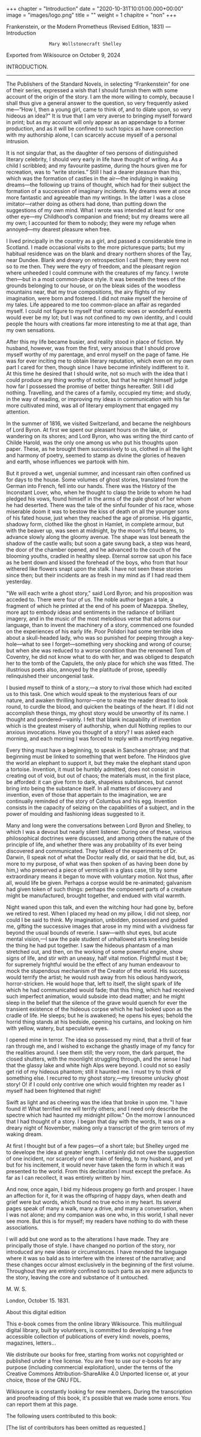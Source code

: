 +++
chapter = "Introduction"
date = "2020-10-31T10:01:00.000+00:00"
image = "images/logo.png"
title = ""
weight = 1
chapitre = "non"
+++


Frankenstein, or the Modern Prometheus (Revised Edition, 1831) — Introduction


					Mary Wollstonecraft Shelley





Exported from Wikisource on October 9, 2024





INTRODUCTION.





* * *





The Publishers of the Standard Novels, in selecting “Frankenstein” for one of their series, expressed a wish that I should furnish them with some account of the origin of the story. I am the more willing to comply, because I shall thus give a general answer to the question, so very frequently asked me—“How I, then a young girl, came to think of, and to dilate upon, so very hideous an idea?" It is true that I am very averse to bringing myself forward in print; but as my account will only appear as an appendage to a former production, and as it will be confined to such topics as have connection with my authorship alone, I can scarcely accuse myself of a personal intrusion.

It is not singular that, as the daughter of two persons of distinguished literary celebrity, I should very early in life have thought of writing. As a child I scribbled; and my favourite pastime, during the hours given me for recreation, was to “write stories.” Still I had a dearer pleasure than this, which was the formation of castles in the air—the indulging in waking dreams—the following up trains of thought, which had for their subject the formation of a succession of imaginary incidents. My dreams were at once more fantastic and agreeable than my writings. In the latter I was a close imitator—rather doing as others had done, than putting down the suggestions of my own mind. What I wrote was intended at least for one other eye—my Childhood’s companion and friend; but my dreams were all my own; I accounted for them to nobody; they were my refuge when annoyed—my dearest pleasure when free.

I lived principally in the country as a girl, and passed a considerable time in Scotland. I made occasional visits to the more picturesque parts; but my habitual residence was on the blank and dreary northern shores of the Tay, near Dundee. Blank and dreary on retrospection I call them; they were not so to me then. They were the eyry of freedom, and the pleasant region where unheeded I could commune with the creatures of my fancy. I wrote then—but in a most common-place style. It was beneath the trees of the grounds belonging to our house, or on the bleak sides of the woodless mountains near, that my true compositions, the airy flights of my imagination, were born and fostered. I did not make myself the heroine of my tales. Life appeared to me too common-place an affair as regarded myself. I could not figure to myself that romantic woes or wonderful events would ever be my lot; but I was not confined to my own identity, and I could people the hours with creations far more interesting to me at that age, than my own sensations.

After this my life became busier, and reality stood in place of fiction. My husband, however, was from the first, very anxious that I should prove myself worthy of my parentage, and enrol myself on the page of fame. He was for ever inciting me to obtain literary reputation, which even on my own part I cared for then, though since I have become infinitely indifferent to it. At this time he desired that I should write, not so much with the idea that I could produce any thing worthy of notice, but that he might himself judge how far I possessed the promise of better things hereafter. Still I did nothing. Travelling, and the cares of a family, occupied my time; and study, in the way of reading, or improving my ideas in communication with his far more cultivated mind, was all of literary employment that engaged my attention.

In the summer of 1816, we visited Switzerland, and became the neighbours of Lord Byron. At first we spent our pleasant hours on the lake, or wandering on its shores; and Lord Byron, who was writing the third canto of Childe Harold, was the only one among us who put his thoughts upon paper. These, as he brought them successively to us, clothed in all the light and harmony of poetry, seemed to stamp as divine the glories of heaven and earth, whose influences we partook with him.

But it proved a wet, ungenial summer, and incessant rain often confined us for days to the house. Some volumes of ghost stories, translated from the German into French, fell into our hands. There was the History of the Inconstant Lover, who, when he thought to clasp the bride to whom he had pledged his vows, found himself in the arms of the pale ghost of her whom he had deserted. There was the tale of the sinful founder of his race, whose miserable doom it was to bestow the kiss of death on all the younger sons of his fated house, just when they reached the age of promise. His gigantic, shadowy form, clothed like the ghost in Hamlet, in complete armour, but with the beaver up, was seen at midnight, by the moon's fitful beams, to advance slowly along the gloomy avenue. The shape was lost beneath the shadow of the castle walls; but soon a gate swung back, a step was heard, the door of the chamber opened, and he advanced to the couch of the blooming youths, cradled in healthy sleep. Eternal sorrow sat upon his face as he bent down and kissed the forehead of the boys, who from that hour withered like flowers snapt upon the stalk. I have not seen these stories since then; but their incidents are as fresh in my mind as if I had read them yesterday.

"We will each write a ghost story," said Lord Byron; and his proposition was acceded to. There were four of us. The noble author began a tale, a fragment of which he printed at the end of his poem of Mazeppa. Shelley, more apt to embody ideas and sentiments in the radiance of brilliant imagery, and in the music of the most melodious verse that adorns our language, than to invent the machinery of a story, commenced one founded on the experiences of his early life. Poor Polidori had some terrible idea about a skull-headed lady, who was so punished for peeping through a key-hole—what to see I forget—something very shocking and wrong of course; but when she was reduced to a worse condition than the renowned Tom of Coventry, he did not know what to do with her, and was obliged to despatch her to the tomb of the Capulets, the only place for which she was fitted. The illustrious poets also, annoyed by the platitude of prose, speedily relinquished their uncongenial task.

I busied myself to think of a story,—a story to rival those which had excited us to this task. One which would speak to the mysterious fears of our nature, and awaken thrilling horror—one to make the reader dread to look round, to curdle the blood, and quicken the beatings of the heart. If I did not accomplish these things, my ghost story would be unworthy of its name. I thought and pondered—vainly. I felt that blank incapability of invention which is the greatest misery of authorship, when dull Nothing replies to our anxious invocations. Have you thought of a story? I was asked each morning, and each morning I was forced to reply with a mortifying negative.

Every thing must have a beginning, to speak in Sanchean phrase; and that beginning must be linked to something that went before. The Hindoos give the world an elephant to support it, but they make the elephant stand upon a tortoise. Invention, it must be humbly admitted, does not consist in creating out of void, but out of chaos; the materials must, in the first place, be afforded: it can give form to dark, shapeless substances, but cannot bring into being the substance itself. In all matters of discovery and invention, even of those that appertain to the imagination, we are continually reminded of the story of Columbus and his egg. Invention consists in the capacity of seizing on the capabilities of a subject, and in the power of moulding and fashioning ideas suggested to it.

Many and long were the conversations between Lord Byron and Shelley, to which I was a devout but nearly silent listener. During one of these, various philosophical doctrines were discussed, and among others the nature of the principle of life, and whether there was any probability of its ever being discovered and communicated. They talked of the experiments of Dr. Darwin, (I speak not of what the Doctor really did, or said that he did, but, as more to my purpose, of what was then spoken of as having been done by him,) who preserved a piece of vermicelli in a glass case, till by some extraordinary means it began to move with voluntary motion. Not thus, after all, would life be given. Perhaps a corpse would be re-animated; galvanism had given token of such things: perhaps the component parts of a creature might be manufactured, brought together, and endued with vital warmth.

Night waned upon this talk, and even the witching hour had gone by, before we retired to rest. When I placed my head on my pillow, I did not sleep, nor could I be said to think. My imagination, unbidden, possessed and guided me, gifting the successive images that arose in my mind with a vividness far beyond the usual bounds of reverie. I saw—with shut eyes, but acute mental vision,—I saw the pale student of unhallowed arts kneeling beside the thing he had put together. I saw the hideous phantasm of a man stretched out, and then, on the working of some powerful engine, show signs of life, and stir with an uneasy, half vital motion. Frightful must it be; for supremely frightful would be the effect of any human endeavour to mock the stupendous mechanism of the Creator of the world. His success would terrify the artist; he would rush away from his odious handywork, horror-stricken. He would hope that, left to itself, the slight spark of life which he had communicated would fade; that this thing, which had received such imperfect animation, would subside into dead matter; and he might sleep in the belief that the silence of the grave would quench for ever the transient existence of the hideous corpse which he had looked upon as the cradle of life. He sleeps; but he is awakened; he opens his eyes; behold the horrid thing stands at his bedside, opening his curtains, and looking on him with yellow, watery, but speculative eyes.

I opened mine in terror. The idea so possessed my mind, that a thrill of fear ran through me, and I wished to exchange the ghastly image of my fancy for the realities around. I see them still; the very room, the dark parquet, the closed shutters, with the moonlight struggling through, and the sense I had that the glassy lake and white high Alps were beyond. I could not so easily get rid of my hideous phantom; still it haunted me. I must try to think of something else. I recurred to my ghost story,—my tiresome unlucky ghost story! O! if I could only contrive one which would frighten my reader as I myself had been frightened that night!

Swift as light and as cheering was the idea that broke in upon me. "I have found it! What terrified me will terrify others; and I need only describe the spectre which had haunted my midnight pillow." On the morrow I announced that I had thought of a story. I began that day with the words, It was on a dreary night of November, making only a transcript of the grim terrors of my waking dream.

At first I thought but of a few pages—of a short tale; but Shelley urged me to develope the idea at greater length. I certainly did not owe the suggestion of one incident, nor scarcely of one train of feeling, to my husband, and yet but for his incitement, it would never have taken the form in which it was presented to the world. From this declaration I must except the preface. As far as I can recollect, it was entirely written by him.



And now, once again, I bid my hideous progeny go forth and prosper. I have an affection for it, for it was the offspring of happy days, when death and grief were but words, which found no true echo in my heart. Its several pages speak of many a walk, many a drive, and many a conversation, when I was not alone; and my companion was one who, in this world, I shall never see more. But this is for myself; my readers have nothing to do with these associations.

I will add but one word as to the alterations I have made. They are principally those of style. I have changed no portion of the story, nor introduced any new ideas or circumstances. I have mended the language where it was so bald as to interfere with the interest of the narrative; and these changes occur almost exclusively in the beginning of the first volume. Throughout they are entirely confined to such parts as are mere adjuncts to the story, leaving the core and substance of it untouched.

M. W. S.



London, October 15. 1831.





About this digital edition


This e-book comes from the online library Wikisource. This multilingual digital library, built by volunteers, is committed to developing a free accessible collection of publications of every kind: novels, poems, magazines, letters...

We distribute our books for free, starting from works not copyrighted or published under a free license. You are free to use our e-books for any purpose (including commercial exploitation), under the terms of the Creative Commons Attribution-ShareAlike 4.0 Unported license or, at your choice, those of the GNU FDL.

Wikisource is constantly looking for new members. During the transcription and proofreading of this book, it's possible that we made some errors. You can report them at this page.

The following users contributed to this book:

[The list of contributors has been omitted as requested.]










